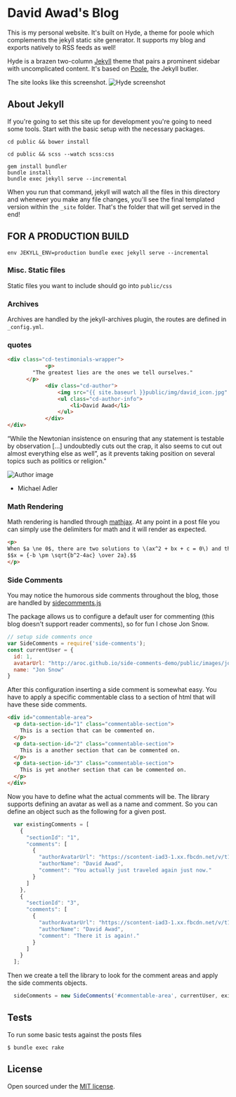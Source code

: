 # David Awad's Blog

This is my personal website. It's built on Hyde, a theme for poole which complements the jekyll static site generator.
It supports my blog and exports natively to RSS feeds as well!

Hyde is a brazen two-column [Jekyll](http://jekyllrb.com) theme that pairs a prominent sidebar with uncomplicated content. It's based on [Poole](http://getpoole.com), the Jekyll butler.

The site looks like this screenshot.
![Hyde screenshot](https://f.cloud.github.com/assets/98681/1831228/42af6c6a-7384-11e3-98fb-e0b923ee0468.png)

## About Jekyll
If you're going to set this site up for development you're going to need some tools. Start with the basic setup with the necessary packages.


```
cd public && bower install

cd public && scss --watch scss:css

gem install bundler
bundle install
bundle exec jekyll serve --incremental
```


When you run that command, jekyll will watch all the files in this directory and whenever you make any file changes, you'll see the final templated version within the `_site` folder. That's the folder that will get served in the end!

## FOR A PRODUCTION BUILD
```
env JEKYLL_ENV=production bundle exec jekyll serve --incremental
```


### Misc. Static files
Static files you want to include should go into `public/css`

### Archives
Archives are handled by the jekyll-archives plugin, the routes are defined in `_config.yml`.



### quotes


```html
<div class="cd-testimonials-wrapper">
			<p>
        "The greatest lies are the ones we tell ourselves."
      </p>
			<div class="cd-author">
				<img src="{{ site.baseurl }}public/img/david_icon.jpg" alt="Author image">
				<ul class="cd-author-info">
					<li>David Awad</li>
				</ul>
			</div>
</div>
```

<div class="cd-testimonials-wrapper">
			<p>
“While the Newtonian insistence on ensuring that any statement is testable by observation […] undoubtedly cuts out the crap, it also seems to cut out almost everything else as well”, as it prevents taking position on several topics such as politics or religion." 
      </p>
			<div class="cd-author">
				<img src="https://lh3.googleusercontent.com/-EmIkaYewYZM/AAAAAAAAAAI/AAAAAAAAGYM/UzH1yuoNiZ0/photo.jpg" alt="Author image">
				<ul class="cd-author-info">
					<li>Michael Adler</li>
				</ul>
			</div>
</div>


### Math Rendering
Math rendering is handled through [mathjax](https://www.mathjax.org/). At any point in a post file you can simply use the delimiters for math and it will render as expected.

```html
<p>
When $a \ne 0$, there are two solutions to \(ax^2 + bx + c = 0\) and they are
$$x = {-b \pm \sqrt{b^2-4ac} \over 2a}.$$
</p>
```

### Side Comments
You may notice the humorous side comments throughout the blog, those are handled by [sidecomments.js](http://aroc.github.io/side-comments-demo/)


The package allows us to configure a default user for commenting (this blog doesn't support reader comments),  so for fun I chose Jon Snow.
```js
// setup side comments once
var SideComments = require('side-comments');
const currentUser = {
  id: 1,
  avatarUrl: "http://aroc.github.io/side-comments-demo/public/images/jon_snow.png",
  name: "Jon Snow"
}
```

After this configuration inserting a side comment is somewhat easy. You have to apply a specific commentable class to a section of html that will have these side comments.

```html
<div id="commentable-area">
  <p data-section-id="1" class="commentable-section">
    This is a section that can be commented on.
  </p>
  <p data-section-id="2" class="commentable-section">
    This is a another section that can be commented on.
  </p>
  <p data-section-id="3" class="commentable-section">
    This is yet another section that can be commented on.
  </p>
</div>
```

Now you have to define what the actual comments will be. The library supports defining an avatar as well as a name and comment. So you can define an object such as the following for a given post.

```js
  var existingComments = [
    {
      "sectionId": "1",
      "comments": [
        {
          "authorAvatarUrl": "https://scontent-iad3-1.xx.fbcdn.net/v/t1.0-1/p40x40/18767456_10209609928627107_8142159910520783435_n.jpg?oh=75aeda682cdf4ebd3cbd505a89f27dc0&oe=5A09013A",
          "authorName": "David Awad",
          "comment": "You actually just traveled again just now."
        }
      ]
    },
    {
      "sectionId": "3",
      "comments": [
        {
          "authorAvatarUrl": "https://scontent-iad3-1.xx.fbcdn.net/v/t1.0-1/p40x40/18767456_10209609928627107_8142159910520783435_n.jpg?oh=75aeda682cdf4ebd3cbd505a89f27dc0&oe=5A09013A",
          "authorName": "David Awad",
          "comment": "There it is again!."
        }
      ]
    }
  ];
```

Then we create a tell the library to look for the comment areas and apply the side comments objects.
```js
  sideComments = new SideComments('#commentable-area', currentUser, existingComments);
```


## Tests

To run some basic tests against the posts files

```
$ bundle exec rake
```

## License
Open sourced under the [MIT license](LICENSE.md).
